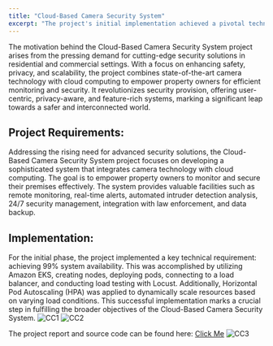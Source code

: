 ```yaml
---
title: "Cloud-Based Camera Security System"
excerpt: "The project's initial implementation achieved a pivotal technical requirement by ensuring 99% system availability. Leveraging Amazon EKS, the deployment involved creating nodes, deploying pods, load testing with Locust, and implementing Horizontal Pod Autoscaling (HPA) to dynamically adjust resources, setting the foundation for broader security system objectives.<br/>"
---
```


The motivation behind the Cloud-Based Camera Security System project arises from the pressing demand for cutting-edge security solutions in residential and commercial settings. With a focus on enhancing safety, privacy, and scalability, the project combines state-of-the-art camera technology with cloud computing to empower property owners for efficient monitoring and security. It revolutionizes security provision, offering user-centric, privacy-aware, and feature-rich systems, marking a significant leap towards a safer and interconnected world.

## Project Requirements:
Addressing the rising need for advanced security solutions, the Cloud-Based Camera Security System project focuses on developing a sophisticated system that integrates camera technology with cloud computing. The goal is to empower property owners to monitor and secure their premises effectively. The system provides valuable facilities such as remote monitoring, real-time alerts, automated intruder detection analysis, 24/7 security management, integration with law enforcement, and data backup.

## Implementation:
For the initial phase, the project implemented a key technical requirement: achieving 99% system availability. This was accomplished by utilizing Amazon EKS, creating nodes, deploying pods, connecting to a load balancer, and conducting load testing with Locust. Additionally, Horizontal Pod Autoscaling (HPA) was applied to dynamically scale resources based on varying load conditions. This successful implementation marks a crucial step in fulfilling the broader objectives of the Cloud-Based Camera Security System.
![CC1](https://github.com/devadharshini97/devadharshini.github.io/assets/41442650/0117299b-3034-4dff-ba83-3faab7517c2d)
![CC2](https://github.com/devadharshini97/devadharshini.github.io/assets/41442650/e64e948b-e499-4e9b-bbbf-48890b290d28)

The project report and source code can be found here: [Click Me](https://github.com/devadharshini97/Cloud-based-Camera-Security-System)
![CC3](https://github.com/devadharshini97/devadharshini.github.io/assets/41442650/27e137b9-ed62-4d1b-a131-77443deb4696)



